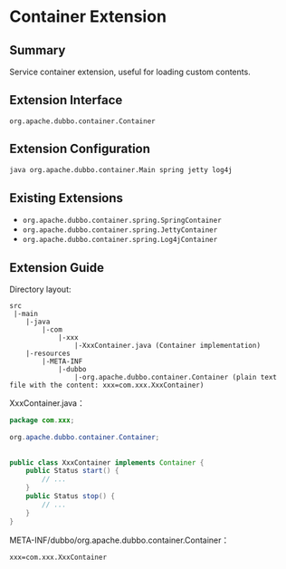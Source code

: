 # Container Extension

## Summary

Service container extension, useful for loading custom contents.

## Extension Interface

`org.apache.dubbo.container.Container`

## Extension Configuration

```sh
java org.apache.dubbo.container.Main spring jetty log4j
```

## Existing Extensions

* `org.apache.dubbo.container.spring.SpringContainer`
* `org.apache.dubbo.container.spring.JettyContainer`
* `org.apache.dubbo.container.spring.Log4jContainer`

## Extension Guide

Directory layout:

```
src
 |-main
    |-java
        |-com
            |-xxx
                |-XxxContainer.java (Container implementation)
    |-resources
        |-META-INF
            |-dubbo
                |-org.apache.dubbo.container.Container (plain text file with the content: xxx=com.xxx.XxxContainer)
```

XxxContainer.java：

```java
package com.xxx;
 
org.apache.dubbo.container.Container;
 
 
public class XxxContainer implements Container {
    public Status start() {
        // ...
    }
    public Status stop() {
        // ...
    }
}
```

META-INF/dubbo/org.apache.dubbo.container.Container：

```properties
xxx=com.xxx.XxxContainer
```
